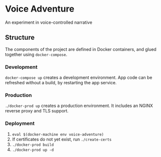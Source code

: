 # Voice Adventure
An experiment in voice-controlled narrative

## Structure
The components of the project are defined in Docker containers, and glued together using `docker-compose`. 

### Development
`docker-compose up` creates a development environment. App code can be refreshed without a build, by restarting the app service.

### Production
`./docker-prod up` creates a production environment. It includes an NGINX reverse proxy and TLS support.

### Deployment
1. `eval $(docker-machine env voice-adventure)`
2. If certificates do not yet exist, run `./create-certs`
3. `./docker-prod build`
4. `./docker-prod up -d`